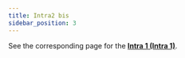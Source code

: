 ```yaml
---
title: Intra2 bis
sidebar_position: 3
---
```


See the corresponding page for the **[Intra 1 (Intra 1)](/docs/finance-area/declarations/intrastat/create-intrastat1/intra1-bis)**.